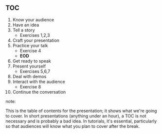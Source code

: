 ## TOC

1. Know your audience
2. Have an idea
3. Tell a story
    * Exercises 1,2,3
4. Craft your presentation
5. Practice your talk
    * Exercise 4
    * **EOD**
6. Get ready to speak
7. Present yourself
    * Exercises 5,6,7
8. Deal with demos
9. Interact with the audience
    * Exercise 8
10. Continue the conversation

note:

This is the table of contents for the presentation; it shows what we're going to cover.
In short presentations (anything under an hour), a TOC is not necessary and is probably
a bad idea.  In tutorials, it's essential, particularly so that audiences will know
what you plan to cover after the break.
